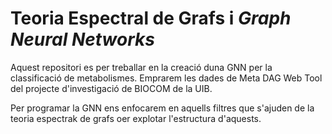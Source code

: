 # Teoria Espectral de Grafs i *Graph Neural Networks*

Aquest repositori es per treballar en la creació duna GNN per la classificació de metabolismes. Emprarem les dades de Meta DAG Web Tool del projecte d'investigació de BIOCOM de la UIB. 

Per programar la GNN ens enfocarem en aquells filtres que s'ajuden de la teoria espectrak de grafs oer explotar l'estructura d'aquests.